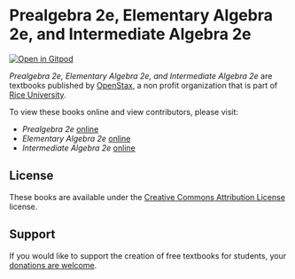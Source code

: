 # Prealgebra 2e, Elementary Algebra 2e, and Intermediate Algebra 2e

[![Open in Gitpod](https://gitpod.io/button/open-in-gitpod.svg)](https://gitpod.io/from-referrer/)

_Prealgebra 2e, Elementary Algebra 2e, and Intermediate Algebra 2e_ are textbooks published by [OpenStax](https://openstax.org/), a non profit organization that is part of [Rice University](https://www.rice.edu/).

To view these books online and view contributors, please visit:
- _Prealgebra 2e_ [online](https://github.com/cnx-user-books/cnxbook-prealgebra-2e/releases/latest)
- _Elementary Algebra 2e_ [online](https://github.com/cnx-user-books/cnxbook-elementary-algebra-2e/releases/latest)
- _Intermediate Algebra 2e_ [online](https://github.com/cnx-user-books/cnxbook-intermediate-algebra-2e/releases/latest)

## License
These books are available under the [Creative Commons Attribution License](./LICENSE) license.

## Support
If you would like to support the creation of free textbooks for students, your [donations are welcome](https://riceconnect.rice.edu/donation/support-openstax-banner).
